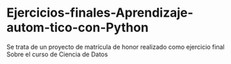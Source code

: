 # Ejercicios-finales-Aprendizaje-autom-tico-con-Python
Se trata de un proyecto de matrícula de honor realizado como ejercicio final Sobre el curso de Ciencia de Datos
